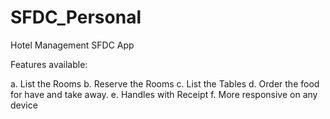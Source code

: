 # SFDC_Personal

Hotel Management SFDC App 

Features available: 

a. List the Rooms 
b. Reserve the Rooms 
c. List the Tables 
d. Order the food for have and take away. 
e. Handles with Receipt
f. More responsive on any device



